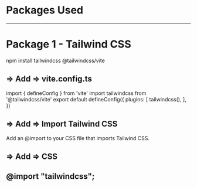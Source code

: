 # Packages Used

----------------------------------------------------------------
# Package 1 - Tailwind CSS
npm install tailwindcss @tailwindcss/vite

## => Add => vite.config.ts
import { defineConfig } from 'vite'
import tailwindcss from '@tailwindcss/vite'
export default defineConfig({
  plugins: [
    tailwindcss(),
  ],
})

## => Add =>  Import Tailwind CSS
Add an @import to your CSS file that imports Tailwind CSS.

## => Add => CSS
@import "tailwindcss";
----------------------------------------------------------------